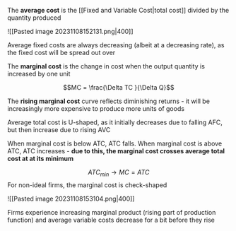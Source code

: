 The **average cost** is the [[Fixed and Variable Cost|total cost]] divided by the quantity produced

![[Pasted image 20231108152131.png|400]]

Average fixed costs are always decreasing (albeit at a decreasing rate), as the fixed cost will be spread out over 

The **marginal cost** is the change in cost when the output quantity is increased by one unit

$$MC = \frac{\Delta TC }{\Delta Q}$$

The **rising marginal cost** curve reflects diminishing returns - it will be increasingly more expensive to produce more units of goods

Average total cost is U-shaped, as it initially decreases due to falling AFC, but then increase due to rising AVC

When marginal cost is below ATC, ATC falls. When marginal cost is above ATC, ATC increases - **due to this, the marginal cost crosses average total cost at at its minimum**

$$ATC_{min} \rightarrow MC = ATC$$
For non-ideal firms, the marginal cost is check-shaped

![[Pasted image 20231108153104.png|400]]

Firms experience increasing marginal product (rising part of production function) and average variable costs decrease for a bit before they rise


